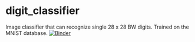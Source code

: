 # digit_classifier
Image classifier that can recognize single 28 x 28 BW digits. Trained on the MNIST database.
[![Binder](https://mybinder.org/badge_logo.svg)](https://mybinder.org/v2/gh/liberty-rising/digit_classifier/HEAD?urlpath=%2Fvoila%2Frender%2Fdigit_app.ipynb)
